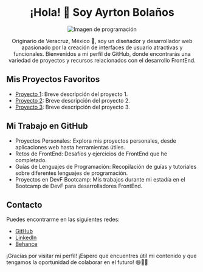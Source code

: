 <!-- Encabezado -->
<h1 align="center">¡Hola! 👋 Soy Ayrton Bolaños</h1>
<p align="center">
  <img src="URL_DE_LA_IMAGEN_DE_UNSPLASH" alt="Imagen de programación">
</p>

<!-- Presentación -->
<p align="center">Originario de Veracruz, México 🌮, soy un diseñador y desarrollador web apasionado por la creación de interfaces de usuario atractivas y funcionales. Bienvenidos a mi perfil de GitHub, donde encontrarás una variedad de proyectos y recursos relacionados con el desarrollo FrontEnd.</p>

<!-- Proyectos Destacados -->
## Mis Proyectos Favoritos
- [Proyecto 1](URL_DEL_PROYECTO_1): Breve descripción del proyecto 1.
- [Proyecto 2](URL_DEL_PROYECTO_2): Breve descripción del proyecto 2.
- [Proyecto 3](URL_DEL_PROYECTO_3): Breve descripción del proyecto 3.

<!-- Secciones de Trabajo -->
## Mi Trabajo en GitHub
- Proyectos Personales: Explora mis proyectos personales, desde aplicaciones web hasta herramientas útiles.
- Retos de FrontEnd: Desafíos y ejercicios de FrontEnd que he completado.
- Guías de Lenguajes de Programación: Recopilación de guías y tutoriales sobre diferentes lenguajes de programación.
- Proyectos en DevF Bootcamp: Mis trabajos durante mi estadía en el Bootcamp de DevF para desarrolladores FrontEnd.

<!-- Contacto -->
## Contacto
Puedes encontrarme en las siguientes redes:
- [GitHub](https://github.com/TU_NOMBRE_DE_USUARIO_EN_GITHUB)
- [LinkedIn](URL_DE_TU_PERFIL_EN_LINKEDIN)
- [Behance](URL_DE_TU_PERFIL_EN_BEHANCE)

¡Gracias por visitar mi perfil! ¡Espero que encuentres útil mi contenido y que tengamos la oportunidad de colaborar en el futuro! 😄👾🖖
